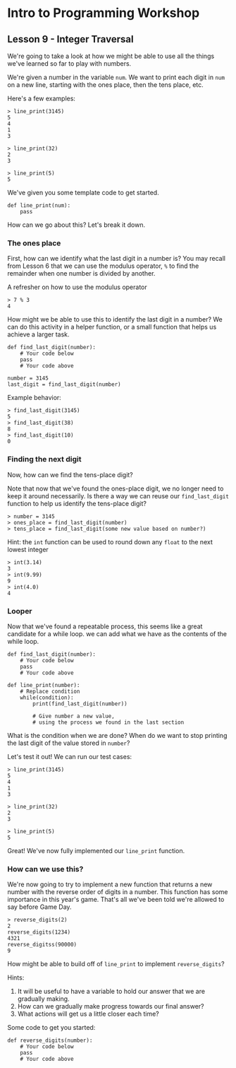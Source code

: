 # Intro to Programming Workshop

## Lesson 9 - Integer Traversal

We're going to take a look at how we might be able to use all the things we've learned so far to play with numbers.

We're given a number in the variable `num`. We want to print each digit in `num` on a new line, starting with the ones place, then the tens place, etc.

Here's a few examples:

	> line_print(3145)
	5
	4
	1
	3
	
	> line_print(32)
	2
	3

	> line_print(5)
	5

We've given you some template code to get started.

	def line_print(num):
		pass

How can we go about this? Let's break it down.

### The ones place

First, how can we identify what the last digit in a number is? You may recall from Lesson 6 that we can use the modulus operator, `%` to find the remainder when one number is divided by another. 

A refresher on how to use the modulus operator

	> 7 % 3
	4

How might we be able to use this to identify the last digit in a number? We can do this activity in a helper function, or a small function that helps us achieve a larger task.

	def find_last_digit(number):
		# Your code below
		pass
		# Your code above

	number = 3145
	last_digit = find_last_digit(number)

Example behavior:

	> find_last_digit(3145)
	5
	> find_last_digit(38)
	8
	> find_last_digit(10)
	0

### Finding the next digit

Now, how can we find the tens-place digit?

Note that now that we've found the ones-place digit, we no longer need to keep it around necessarily. Is there a way we can reuse our `find_last_digit` function to help us identify the tens-place digit?

	> number = 3145
	> ones_place = find_last_digit(number)
	> tens_place = find_last_digit(some new value based on number?)
		
Hint: the `int` function can be used to round down any `float` to the next lowest integer

	> int(3.14)
	3
	> int(9.99)
	9
	> int(4.0)
	4

### Looper

Now that we've found a repeatable process, this seems like a great candidate for a while loop. we can add what we have as the contents of the while loop. 

	def find_last_digit(number):
		# Your code below
		pass
		# Your code above

	def line_print(number):
		# Replace condition
		while(condition):
			print(find_last_digit(number))

			# Give number a new value,
			# using the process we found in the last section


What is the condition when we are done? When do we want to stop printing the last digit of the value stored in `number`?

Let's test it out! We can run our test cases:

	> line_print(3145)
	5
	4
	1
	3
	
	> line_print(32)
	2
	3

	> line_print(5)
	5

Great! We've now fully implemented our `line_print` function.

### How can we use this?

We're now going to try to implement a new function that returns a new number with the reverse order of digits in a number. This function has some importance in this year's game. That's all we've been told we're allowed to say before Game Day. 

	> reverse_digits(2)
	2
	reverse_digits(1234)
	4321
	reverse_digitss(90000)
	9

How might be able to build off of `line_print` to implement `reverse_digits`?

Hints:
1. It will be useful to have a variable to hold our answer that we are gradually making.
2. How can we gradually make progress towards our final answer?
3. What actions will get us a little closer each time?

Some code to get you started:

	def reverse_digits(number):
		# Your code below
		pass
		# Your code above
